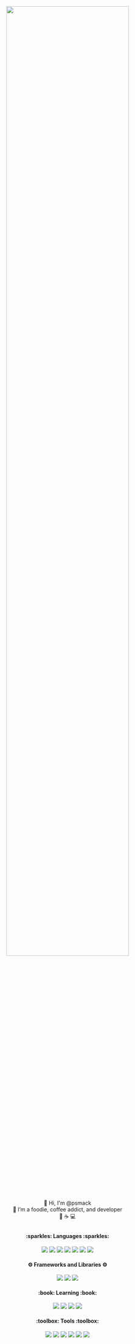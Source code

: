 
<div align="center">
  <img  width="80%" height="80%" object-fit: fill src="https://github.com/psmack/psmack/blob/main/asset/banner%20.png"/ >
</div>
 
<div align="center">
  <div>
    <br />
    👋 Hi, I'm @psmack  <br>
    💞️ I’m a foodie, coffee addict, and developer <br>
    🍱 ☕ 💻
  </div>
  
  <h2></h2>
  <div>
    <h4> :sparkles: Languages :sparkles: </h4>
    <img src="https://github.com/psmack/psmack/blob/main/asset/icon-c.png">
    <img src="https://github.com/psmack/psmack/blob/main/asset/icon-python.png">
    <img src="https://github.com/psmack/psmack/blob/main/asset/icon-sql.png">
    <img src="https://github.com/psmack/psmack/blob/main/asset/icon-js.png">
    <img src="https://github.com/psmack/psmack/blob/main/asset/icon-html.png">
    <img src="https://github.com/psmack/psmack/blob/main/asset/icon-css.png">
    <img src="https://github.com/psmack/psmack/blob/main/asset/icon-r.png">
  </div>
  
  <div>
    <h4> ⚙️ Frameworks and Libraries ⚙️ </h4>
    <img src="https://github.com/psmack/psmack/blob/main/asset/icon-nodejs.png">
    <img src="https://github.com/psmack/psmack/blob/main/asset/icon-react.png">
    <img src="https://github.com/psmack/psmack/blob/main/asset/icon-vue.png">
  </div>
  
  <div>
    <h4> :book: Learning :book: </h4>
    <img src="https://github.com/psmack/psmack/blob/main/asset/icon-django.png">
    <img src="https://github.com/psmack/psmack/blob/main/asset/icon-flask.png">
    <img src="https://github.com/psmack/psmack/blob/main/asset/icon-php.png">
    <img src="https://github.com/psmack/psmack/blob/main/asset/icon-typescript.png">
  </div>
  
  <div>
    <h4> :toolbox: Tools :toolbox: </h4>
    <img src="https://github.com/psmack/psmack/blob/main/asset/icon-docker.png">
    <img src="https://github.com/psmack/psmack/blob/main/asset/icon-git.png">
    <img src="https://github.com/psmack/psmack/blob/main/asset/icon-rasp-pi.png">
    <img src="https://github.com/psmack/psmack/blob/main/asset/icon-rstudio.png">
    <img src="https://github.com/psmack/psmack/blob/main/asset/icon-tableau.png">
    <img src="https://github.com/psmack/psmack/blob/main/asset/icon-vscode.png">
  </div>
</div>

<!---
psmack/psmack is a ✨ special ✨ repository because its `README.md` (this file) appears on your GitHub profile.
You can click the Preview link to take a look at your changes.
--->
